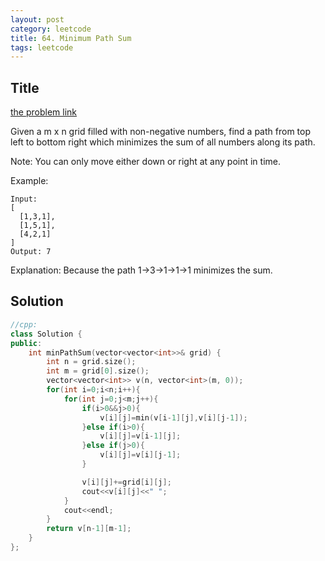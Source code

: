 ```yaml
---
layout: post
category: leetcode
title: 64. Minimum Path Sum
tags: leetcode
---
```

## Title
[the problem link](https://leetcode.com/problems/minimum-path-sum/description/)

Given a m x n grid filled with non-negative numbers, find a path from top left to bottom right which minimizes the sum of all numbers along its path.

Note: You can only move either down or right at any point in time.

Example:
	
	Input:
	[
	  [1,3,1],
	  [1,5,1],
	  [4,2,1]
	]
	Output: 7

Explanation: Because the path 1→3→1→1→1 minimizes the sum.

## Solution
```c++
//cpp:
class Solution {
public:
    int minPathSum(vector<vector<int>>& grid) {
        int n = grid.size();
		int m = grid[0].size();
		vector<vector<int>> v(n, vector<int>(m, 0));
        for(int i=0;i<n;i++){
            for(int j=0;j<m;j++){
                if(i>0&&j>0){
                    v[i][j]=min(v[i-1][j],v[i][j-1]);
                }else if(i>0){
                    v[i][j]=v[i-1][j];
                }else if(j>0){
                    v[i][j]=v[i][j-1];
                }

                v[i][j]+=grid[i][j];
                cout<<v[i][j]<<" ";
            }
            cout<<endl;
        }
        return v[n-1][m-1];
    }
};
```
